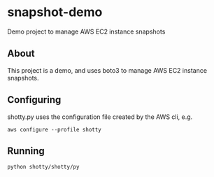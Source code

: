 # snapshot-demo
Demo project to manage AWS EC2 instance snapshots

## About

This project is a demo, and uses boto3 to manage AWS EC2 instance snapshots.

## Configuring

shotty.py uses the configuration file created by the AWS cli, e.g.

`aws configure --profile shotty`

## Running

`python shotty/shotty/py`
